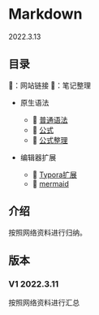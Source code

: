 # Markdown 

2022.3.13

## 目录

 🍔：网站链接	🧊：笔记整理

* 原生语法

  * 🧊 [普通语法](./notes/原生语法/普通语法.md)
  * 🧊 [公式](./notes/原生语法/公式.md)
  * 🍔 [公式整理](https://1024th.github.io/MathJax_Tutorial_CN/#/)
* 编辑器扩展
  * 🧊 [Typora扩展](./notes/编辑器扩展/Typora扩展.md)
  * 🍔 [mermaid](https://mermaid-js.github.io/mermaid/#/)


## 介绍

按照网络资料进行归纳。

## 版本

### V1 2022.3.11

按照网络资料进行汇总